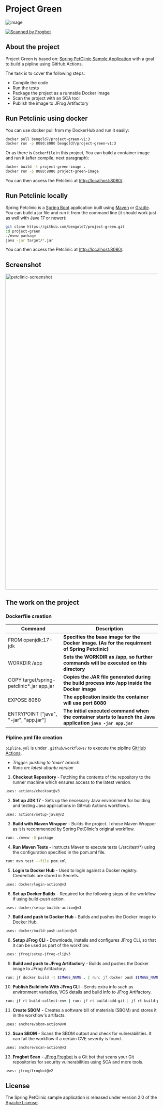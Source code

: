 # Project Green

![image](https://github.com/bengold7/project-green/assets/155953562/efbdcb36-dfab-4108-8c89-681183f20d72)

[![Scanned by Frogbot](https://raw.github.com/jfrog/frogbot/master/images/frogbot-badge.svg)](https://docs.jfrog-applications.jfrog.io/jfrog-applications/frogbot) 

## About the project

Project Green is based on: [Spring PetClinic Sample Application](https://github.com/spring-projects/spring-petclinic) with a goal to build a pipline using GitHub Actions.

The task is to cover the following steps: 

- Compile the code
- Run the tests
- Package the project as a runnable Docker image
- Scan the project with an SCA tool 
- Publish the image to JFrog Artifactory

## Run Petclinic using docker

You can use docker pull from my DockerHub and run it easily:

```bash
docker pull bengold7/project-green-v1:3
docker run -p 8080:8080 bengold7/project-green-v1:3
```

Or as there is `Dockerfile` in this project, You can build a container image and run it (after compile; next paragraph):

```bash
docker build -t project-green-image .
docker run -p 8080:8080 project-green-image
```

You can then access the Petclinic at <http://localhost:8080/>.

## Run Petclinic locally

Spring Petclinic is a [Spring Boot](https://spring.io/guides/gs/spring-boot) application built using [Maven](https://spring.io/guides/gs/maven/) or [Gradle](https://spring.io/guides/gs/gradle/). You can build a jar file and run it from the command line (it should work just as well with Java 17 or newer):

```bash
git clone https://github.com/bengold7/project-green.git
cd project-green
./mvnw package
java -jar target/*.jar
```

You can then access the Petclinic at <http://localhost:8080/>.

## Screenshot

<img width="1042" alt="petclinic-screenshot" src="https://cloud.githubusercontent.com/assets/838318/19727082/2aee6d6c-9b8e-11e6-81fe-e889a5ddfded.png">

## The work on the project

### Dockerfile creation

| Command | Description |
| --- | --- |
| FROM openjdk:17-jdk | **Specifies the base image for the Docker image. (As for the requirment of Spring Petclinic)** |
| WORKDIR /app | **Sets the WORKDIR as /app, so further commands will be executed on this directory** |
| COPY target/spring-petclinic*.jar app.jar | **Copies the JAR file generated during the build process into /app inside the Docker image** |
| EXPOSE 8080 | **The application inside the container will use port 8080** |
| ENTRYPOINT ["java", "-jar", "app.jar"] | **The initial executed command when the container starts to launch the Java application `java -jar app.jar`** |

### Pipline.yml file creation

`pipline.yml` is under `.github/workflows/` to execute the pipline [GitHub Actions](https://github.com/features/actions). 

- *Trigger: pushing to 'main' branch*
- *Runs on: latest ubuntu version*

1. **Checkout Repository** - Fetching the contents of the repository to the runner machine which ensures access to the latest version.
```bash
uses: actions/checkout@v3
```
2. **Set up JDK 17** - Sets up the necessary Java environment for building and testing Java applications in GitHub Actions workflows.
```bash
uses: actions/setup-java@v2
```
3. **Build with Maven Wrapper** - Builds the project. I chose Maven Wrapper as it is recommended by Spring PetClinic's original workflow.
```bash
run: ./mvnw -B package
```
4. **Run Maven Tests** - Instructs Maven to execute tests (./src/test/*) using the configuration specified in the pom.xml file. 
```bash
run: mvn test --file pom.xml
```
5. **Login to Docker Hub** - Used to login against a Docker registry. Credentials are stored in Secrets.
```bash
uses: docker/login-action@v3
```
6. **Set up Docker Buildx** - Required for the following steps of the workflow if using build-push action.
```bash
uses: docker/setup-buildx-action@v3
```
7. **Build and push to Docker Hub** - Builds and pushes the Docker image to [Docker Hub](https://hub.docker.com/r/bengold7/project-green-v1).
```bash
uses: docker/build-push-action@v5
```
8. **Setup JFrog CLI** - Downloads, installs and configures JFrog CLI, so that it can be used as part of the workflow.
```bash
uses: jfrog/setup-jfrog-cli@v3
```
9. **Build and push to JFrog Artifactory** - Builds and pushes the Docker image to JFrog Artifactory.
```bash
run: jf docker build -t $IMAGE_NAME . | run: jf docker push $IMAGE_NAME
```
10. **Publish Build info With JFrog CLI** - Sends extra info such as environment variables, VCS details and build info to JFrog Artifactory.
```bash
run: jf rt build-collect-env | run: jf rt build-add-git | jf rt build-publish
```
11. **Create SBOM** - Creates a software bill of materials (SBOM) and stores it in the workflow's artifacts.
```bash
uses: anchore/sbom-action@v0
```
12. **Scan SBOM** - Scans the SBOM output and check for vulnerabilities. It can fail the workflow if a certain CVE severity is found.
```bash
uses: anchore/scan-action@v3
```
13. **Frogbot Scan** - [JFrog Frogbot](https://github.com/jfrog/frogbot/tree/master) is a Git bot that scans your Git repositories for security vulnerabilities using SCA and more tools.
```bash
uses: jfrog/frogbot@v2
```
  
## License

The Spring PetClinic sample application is released under version 2.0 of the [Apache License](https://www.apache.org/licenses/LICENSE-2.0).
